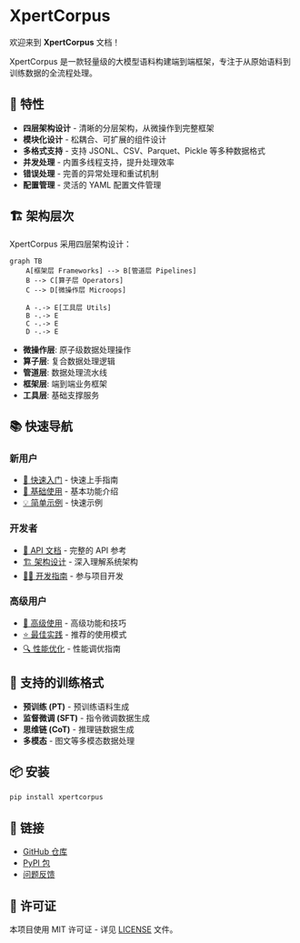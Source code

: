 # XpertCorpus

欢迎来到 **XpertCorpus** 文档！

XpertCorpus 是一款轻量级的大模型语料构建端到端框架，专注于从原始语料到训练数据的全流程处理。

## 🚀 特性

- **四层架构设计** - 清晰的分层架构，从微操作到完整框架
- **模块化设计** - 松耦合、可扩展的组件设计
- **多格式支持** - 支持 JSONL、CSV、Parquet、Pickle 等多种数据格式
- **并发处理** - 内置多线程支持，提升处理效率
- **错误处理** - 完善的异常处理和重试机制
- **配置管理** - 灵活的 YAML 配置文件管理

## 🏗️ 架构层次

XpertCorpus 采用四层架构设计：

```mermaid
graph TB
    A[框架层 Frameworks] --> B[管道层 Pipelines]
    B --> C[算子层 Operators]
    C --> D[微操作层 Microops]
    
    A -.-> E[工具层 Utils]
    B -.-> E
    C -.-> E
    D -.-> E
```

- **微操作层**: 原子级数据处理操作
- **算子层**: 复合数据处理逻辑
- **管道层**: 数据处理流水线
- **框架层**: 端到端业务框架
- **工具层**: 基础支撑服务

## 📚 快速导航

### 新用户
- [📖 快速入门](tutorials/getting-started/README.md) - 快速上手指南
- [🎯 基础使用](tutorials/basic-usage/README.md) - 基本功能介绍
- [💡 简单示例](examples/simple-examples/README.md) - 快速示例

### 开发者
- [🔧 API 文档](api/README.md) - 完整的 API 参考
- [🏗️ 架构设计](architecture/README.md) - 深入理解系统架构
- [👨‍💻 开发指南](development/README.md) - 参与项目开发

### 高级用户
- [🚀 高级使用](tutorials/advanced-usage/README.md) - 高级功能和技巧
- [⭐ 最佳实践](tutorials/best-practices/README.md) - 推荐的使用模式
- [🔍 性能优化](reference/performance.md) - 性能调优指南

## 🎯 支持的训练格式

- **预训练 (PT)** - 预训练语料生成
- **监督微调 (SFT)** - 指令微调数据生成  
- **思维链 (CoT)** - 推理链数据生成
- **多模态** - 图文等多模态数据处理

## 📦 安装

```bash
pip install xpertcorpus
```

## 🔗 链接

- [GitHub 仓库](https://github.com/rookie-littleblack/XpertCorpus)
- [PyPI 包](https://pypi.org/project/xpertcorpus/)
- [问题反馈](https://github.com/rookie-littleblack/XpertCorpus/issues)

## 📄 许可证

本项目使用 MIT 许可证 - 详见 [LICENSE](https://github.com/rookie-littleblack/XpertCorpus/blob/main/LICENSE) 文件。 